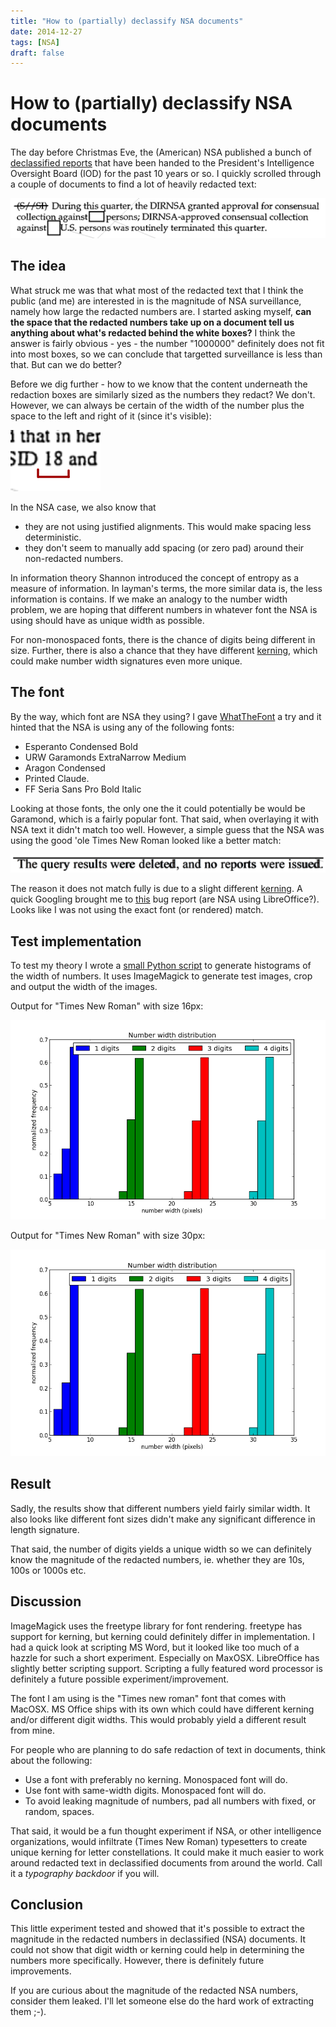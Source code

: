 ```yaml
---
title: "How to (partially) declassify NSA documents"
date: 2014-12-27
tags: [NSA]
draft: false
---
```


How to (partially) declassify NSA documents
===========================================

The day before Christmas Eve, the (American) NSA published a bunch of
[declassified
reports](https://www.nsa.gov/public_info/declass/IntelligenceOversightBoard.shtml)
that have been handed to the President's Intelligence Oversight Board
(IOD) for the past 10 years or so. I quickly scrolled through a couple
of documents to find a lot of heavily redacted text:

![Redacted text.](redacted-text.png)

The idea
--------

What struck me was that what most of the redacted text that I think the
public (and me) are interested in is the magnitude of NSA surveillance,
namely how large the redacted numbers are. I started asking myself,
**can the space that the redacted numbers take up on a document tell us
anything about what's redacted behind the white boxes?** I think the
answer is fairly obvious - yes - the number "1000000" definitely does
not fit into most boxes, so we can conclude that targetted surveillance
is less than that. But can we do better?

Before we dig further - how to we know that the content underneath the
redaction boxes are similarly sized as the numbers they redact? We
don't. However, we can always be certain of the width of the number plus
the space to the left and right of it (since it's visible):

![Known width.](number-width.png)

In the NSA case, we also know that

-   they are not using justified alignments. This would make spacing
    less deterministic.
-   they don't seem to manually add spacing (or zero pad) around their
    non-redacted numbers.

In information theory Shannon introduced the concept of entropy as a
measure of information. In layman's terms, the more similar data is, the
less information is contains. If we make an analogy to the number width
problem, we are hoping that different numbers in whatever font the NSA
is using should have as unique width as possible.

For non-monospaced fonts, there is the chance of digits being different
in size. Further, there is also a chance that they have different
[kerning](http://en.wikipedia.org/wiki/Kerning), which could make number
width signatures even more unique.

The font
--------

By the way, which font are NSA they using? I gave
[WhatTheFont](https://www.myfonts.com/WhatTheFont/) a try and it hinted
that the NSA is using any of the following fonts:

-   Esperanto Condensed Bold
-   URW Garamonds ExtraNarrow Medium
-   Aragon Condensed
-   Printed Claude.
-   FF Seria Sans Pro Bold Italic

Looking at those fonts, the only one the it could potentially be would
be Garamond, which is a fairly popular font. That said, when overlaying
it with NSA text it didn't match too well. However, a simple guess that
the NSA was using the good 'ole Times New Roman looked like a better
match:

![Times New Roman overlay](overlay-nsa.png)

The reason it does not match fully is due to a slight different
[kerning](http://en.wikipedia.org/wiki/Kerning). A quick Googling
brought me to
[this](https://www.libreoffice.org/bugzilla/show_bug.cgi?id=72546) bug
report (are NSA using LibreOffice?). Looks like I was not using the
exact font (or rendered) match.

Test implementation
-------------------

To test my theory I wrote a [small Python
script](https://gist.github.com/JensRantil/7cd230367dbb35027a8a) to
generate histograms of the width of numbers. It uses ImageMagick to
generate test images, crop and output the width of the images.

Output for "Times New Roman" with size 16px:

![Distribution of number widths with Times New Roman, 16px.](number_distributions.png)

Output for "Times New Roman" with size 30px:

![Distribution of number widths with Times New Roman, 30px.](number_distributions_30px.png)

Result
------

Sadly, the results show that different numbers yield fairly similar
width. It also looks like different font sizes didn't make any
significant difference in length signature.

That said, the number of digits yields a unique width so we can
definitely know the magnitude of the redacted numbers, ie. whether they
are 10s, 100s or 1000s etc.

Discussion
----------

ImageMagick uses the freetype library for font rendering. freetype has
support for kerning, but kerning could definitely differ in
implementation. I had a quick look at scripting MS Word, but it looked
like too much of a hazzle for such a short experiment. Especially on
MaxOSX. LibreOffice has slightly better scripting support. Scripting a
fully featured word processor is definitely a future possible
experiment/improvement.

The font I am using is the "Times new roman" font that comes with
MacOSX. MS Office ships with its own which could have different kerning
and/or different digit widths. This would probably yield a different
result from mine.

For people who are planning to do safe redaction of text in documents,
think about the following:

-   Use a font with preferably no kerning. Monospaced font will do.
-   Use font with same-width digits. Monospaced font will do.
-   To avoid leaking magnitude of numbers, pad all numbers with fixed,
    or random, spaces.

That said, it would be a fun thought experiment if NSA, or other
intelligence organizations, would infiltrate (Times New Roman)
typesetters to create unique kerning for letter constellations. It could
make it much easier to work around redacted text in declassified
documents from around the world. Call it a *typography backdoor* if you
will.

Conclusion
----------

This little experiment tested and showed that it's possible to extract
the magnitude in the redacted numbers in declassified (NSA) documents.
It could not show that digit width or kerning could help in determining
the numbers more specifically. However, there is definitely future
improvements.

If you are curious about the magnitude of the redacted NSA numbers,
consider them leaked. I'll let someone else do the hard work of
extracting them ;-).
